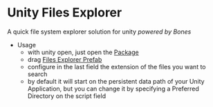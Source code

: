 # Unity Files Explorer

A quick file system explorer solution for unity
  _powered by Bones_


- Usage 
    - with unity open, just open the [Package](FilesExplorer.unitypackage)
    - drag [Files Explorer Prefab](ExploreFiles/Prefabs/FilesExplorer.prefab)
    - configure in the last field the extension of the files you want to search
    -   by default it will start on the persistent data path of your Unity Application,
    but you can change it by specifying a Preferred Directory
    on the script field
    
 
